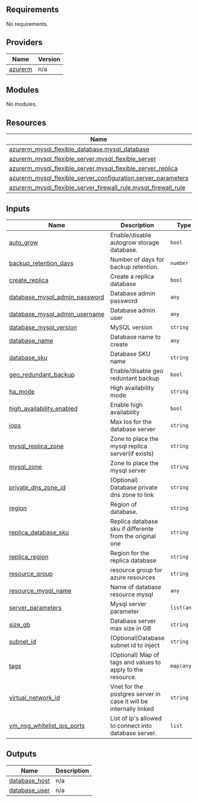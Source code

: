 ## Requirements

No requirements.

## Providers

| Name | Version |
|------|---------|
| <a name="provider_azurerm"></a> [azurerm](#provider\_azurerm) | n/a |

## Modules

No modules.

## Resources

| Name | Type |
|------|------|
| [azurerm_mysql_flexible_database.mysql_database](https://registry.terraform.io/providers/hashicorp/azurerm/latest/docs/resources/mysql_flexible_database) | resource |
| [azurerm_mysql_flexible_server.mysql_flexible_server](https://registry.terraform.io/providers/hashicorp/azurerm/latest/docs/resources/mysql_flexible_server) | resource |
| [azurerm_mysql_flexible_server.mysql_flexible_server_replica](https://registry.terraform.io/providers/hashicorp/azurerm/latest/docs/resources/mysql_flexible_server) | resource |
| [azurerm_mysql_flexible_server_configuration.server_parameters](https://registry.terraform.io/providers/hashicorp/azurerm/latest/docs/resources/mysql_flexible_server_configuration) | resource |
| [azurerm_mysql_flexible_server_firewall_rule.mysql_firewall_rule](https://registry.terraform.io/providers/hashicorp/azurerm/latest/docs/resources/mysql_flexible_server_firewall_rule) | resource |

## Inputs

| Name | Description | Type | Default | Required |
|------|-------------|------|---------|:--------:|
| <a name="input_auto_grow"></a> [auto\_grow](#input\_auto\_grow) | Enable/disable autogrow storage database. | `bool` | `false` | no |
| <a name="input_backup_retention_days"></a> [backup\_retention\_days](#input\_backup\_retention\_days) | Number of days for backup retention. | `number` | `7` | no |
| <a name="input_create_replica"></a> [create\_replica](#input\_create\_replica) | Create a replica database | `bool` | `false` | no |
| <a name="input_database_mysql_admin_password"></a> [database\_mysql\_admin\_password](#input\_database\_mysql\_admin\_password) | Database admin password | `any` | n/a | yes |
| <a name="input_database_mysql_admin_username"></a> [database\_mysql\_admin\_username](#input\_database\_mysql\_admin\_username) | Database admin user | `any` | n/a | yes |
| <a name="input_database_mysql_version"></a> [database\_mysql\_version](#input\_database\_mysql\_version) | MySQL version | `string` | `"8.0"` | no |
| <a name="input_database_name"></a> [database\_name](#input\_database\_name) | Database name to create | `any` | n/a | yes |
| <a name="input_database_sku"></a> [database\_sku](#input\_database\_sku) | Database SKU name | `string` | `"GP_Gen5_4"` | no |
| <a name="input_geo_redundant_backup"></a> [geo\_redundant\_backup](#input\_geo\_redundant\_backup) | Enable/disable geo reduntant backup | `bool` | `false` | no |
| <a name="input_ha_mode"></a> [ha\_mode](#input\_ha\_mode) | High availability mode | `string` | `"ZoneRedundant"` | no |
| <a name="input_high_availability_enabled"></a> [high\_availability\_enabled](#input\_high\_availability\_enabled) | Enable high availability | `bool` | `false` | no |
| <a name="input_iops"></a> [iops](#input\_iops) | Max Ios for the database server | `string` | `"360"` | no |
| <a name="input_mysql_replica_zone"></a> [mysql\_replica\_zone](#input\_mysql\_replica\_zone) | Zone to place the mysql replica server(if exists) | `string` | `"2"` | no |
| <a name="input_mysql_zone"></a> [mysql\_zone](#input\_mysql\_zone) | Zone to place the mysql server | `string` | `"1"` | no |
| <a name="input_private_dns_zone_id"></a> [private\_dns\_zone\_id](#input\_private\_dns\_zone\_id) | (Optional) Database private dns zone to link | `string` | `""` | no |
| <a name="input_region"></a> [region](#input\_region) | Region of database. | `string` | `"eastus"` | no |
| <a name="input_replica_database_sku"></a> [replica\_database\_sku](#input\_replica\_database\_sku) | Replica database sku if differente from the original one | `string` | `""` | no |
| <a name="input_replica_region"></a> [replica\_region](#input\_replica\_region) | Region for the replica database | `string` | `"westus"` | no |
| <a name="input_resource_group"></a> [resource\_group](#input\_resource\_group) | resource group for azure resources | `string` | `"DIGIMALLS_CUPOM_DEV"` | no |
| <a name="input_resource_mysql_name"></a> [resource\_mysql\_name](#input\_resource\_mysql\_name) | Name of database resource mysql | `any` | n/a | yes |
| <a name="input_server_parameters"></a> [server\_parameters](#input\_server\_parameters) | Mysql server parameter | `list(any)` | `[]` | no |
| <a name="input_size_gb"></a> [size\_gb](#input\_size\_gb) | Database server max size in GB | `string` | n/a | yes |
| <a name="input_subnet_id"></a> [subnet\_id](#input\_subnet\_id) | (Optional)Database subnet id to inject | `string` | `""` | no |
| <a name="input_tags"></a> [tags](#input\_tags) | (Optional) Map of tags and values to apply to the resource. | `map(any)` | `{}` | no |
| <a name="input_virtual_network_id"></a> [virtual\_network\_id](#input\_virtual\_network\_id) | Vnet for the postgres server in case it will be internally linked | `string` | `"pg_vnet"` | no |
| <a name="input_vm_nsg_whitelist_ips_ports"></a> [vm\_nsg\_whitelist\_ips\_ports](#input\_vm\_nsg\_whitelist\_ips\_ports) | List of ip's allowed to connect into database server. | `list` | `[]` | no |

## Outputs

| Name | Description |
|------|-------------|
| <a name="output_database_host"></a> [database\_host](#output\_database\_host) | n/a |
| <a name="output_database_user"></a> [database\_user](#output\_database\_user) | n/a |
